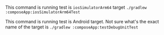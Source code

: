 This command is running test is `iosSimulatorArm64` target
`./gradlew :composeApp:iosSimulatorArm64Test`

This command is running test is Android target. Not sure what's the exact name of the target is
`./gradlew :composeApp:testDebugUnitTest`